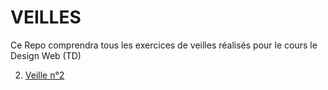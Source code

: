 # VEILLES
Ce Repo comprendra tous les exercices de veilles réalisés pour le cours le Design Web (TD) 

2. [Veille n°2](./veille2/)
